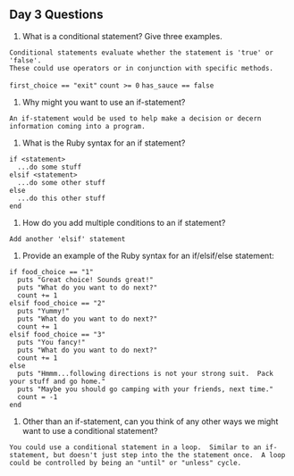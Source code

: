 ## Day 3 Questions

1. What is a conditional statement? Give three examples.

  ```
  Conditional statements evaluate whether the statement is 'true' or 'false'.
  These could use operators or in conjunction with specific methods.
  ```

  `first_choice == "exit"`
  `count >= 0`
  `has_sauce == false`

1. Why might you want to use an if-statement?

  ```
  An if-statement would be used to help make a decision or decern information coming into a program.
  ```

1. What is the Ruby syntax for an if statement?

  ```
  if <statement>
    ...do some stuff
  elsif <statement>
    ...do some other stuff
  else
    ...do this other stuff
  end
  ```

1. How do you add multiple conditions to an if statement?

  `Add another 'elsif' statement`

1. Provide an example of the Ruby syntax for an if/elsif/else statement:

  ```
  if food_choice == "1"
    puts "Great choice! Sounds great!"
    puts "What do you want to do next?"
    count += 1
  elsif food_choice == "2"
    puts "Yummy!"
    puts "What do you want to do next?"
    count += 1
  elsif food_choice == "3"
    puts "You fancy!"
    puts "What do you want to do next?"
    count += 1
  else
    puts "Hmmm...following directions is not your strong suit.  Pack your stuff and go home."
    puts "Maybe you should go camping with your friends, next time."
    count = -1
  end
  ```

1. Other than an if-statement, can you think of any other ways we might want to use a conditional statement?

  ```
  You could use a conditional statement in a loop.  Similar to an if-statement, but doesn't just step into the the statement once.  A loop could be controlled by being an "until" or "unless" cycle.
  ```
